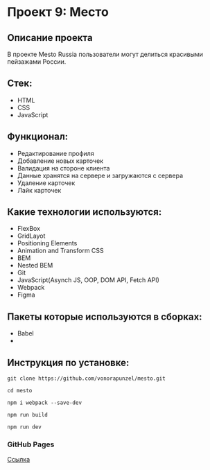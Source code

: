 # Проект 9: Место

## Описание проекта
В проекте Mesto Russia пользователи могут делиться красивыми пейзажами России.

## Стек:
- HTML
- CSS
- JavaScript

## Функционал:
- Редактирование профиля
- Добавление новых карточек
- Валидация на стороне клиента
- Данные хранятся на сервере и загружаются с сервера
- Удаление карточек
- Лайк карточек

## Какие технологии используются:
- FlexBox
- GridLayot
- Positioning Elements
- Animation and Transform CSS
- BEM
- Nested BEM
- Git
- JavaScript(Asynch JS, OOP, DOM API, Fetch API)
- Webpack
- Figma

## Пакеты которые используются в сборках:

- Babel
- 

## Инструкция по установке:
```
git clone https://github.com/vonorapunzel/mesto.git

cd mesto

npm i webpack --save-dev

npm run build

npm run dev
```

### GitHub Pages
[Ссылка](https://vonorapunzel.github.io/mesto/index.html)